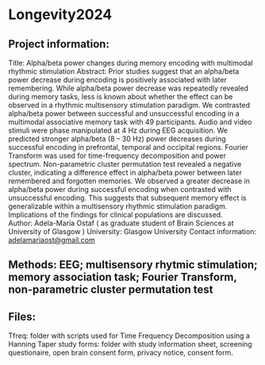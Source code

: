 # Longevity2024
## Project information:
Title:  Alpha/beta power changes during memory encoding with multimodal rhythmic stimulation
Abstract: Prior studies suggest that an alpha/beta power decrease during encoding is positively associated with later remembering. While alpha/beta power decrease was repeatedly revealed during memory tasks, less is known about whether the effect can be observed in a rhythmic multisensory stimulation paradigm. We contrasted alpha/beta power between successful and unsuccessful encoding in a multimodal associative memory task with 49 participants. Audio and video stimuli were phase manipulated at 4 Hz during EEG acquisition. We predicted stronger alpha/beta (8 – 30 Hz) power decreases during successful encoding in prefrontal, temporal and occipital regions. Fourier Transform was used for time-frequency decomposition and power spectrum. Non-parametric cluster permutation test revealed a negative cluster, indicating a difference effect in alpha/beta power between later remembered and forgotten memories. We observed a greater decrease in alpha/beta power during successful encoding when contrasted with unsuccessful encoding. This suggests that subsequent memory effect is generalizable within a multisensory rhythmic stimulation paradigm. Implications of the findings for clinical populations are discussed.  
Author: Adela-Maria Ostaf ( as graduate student of Brain Sciences at University of Glasgow )
University: Glasgow University
Contact information: adelamariaost@gmail.com
## Methods: EEG; multisensory rhytmic stimulation; memory association task; Fourier Transform, non-parametric cluster permutation test 
## Files:
Tfreq: folder with scripts used for Time Frequency Decomposition using a Hanning Taper
study forms: folder with study information sheet, screening questionaire, open brain consent form, privacy notice, consent form. 
